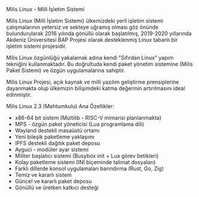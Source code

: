 Milis Linux - Milli İşletim Sistemi

Milis Linux (Milli İşletim Sistemi) ülkemizdeki yerli işletim sistemi çalışmalarının yetersiz ve sekteye uğramış olması göz önünde bulundurularak 2016 yılında gönüllü olarak başlatılmış, 2019-2020 yıllarında Akdeniz Üniversitesi BAP Projesi olarak desteklenmiş Linux tabanlı bir işletim sistemi projesidir.

Milis Linux özgünlüğü yakalamak adına kendi "Sıfırdan Linux" yapım tekniğini kullanmaktadır. Bu doğrultuda kendi paket yönetim sistemine (Milis Paket Sistemi) ve özgün uygulamalarına sahiptir.

Milis Linux Projesi, açık kaynak ve milli yazılım geliştirme prensiplerine dayanmakta olup ülkemizin bilişimdeki katma değerinin artırılmasını ideal edinmiştir.

Milis Linux 2.3 (Mahtumkulu) Ana Özellikler:

- x86-64 bit sistem (Multilib - RISC-V mimarisi planlanmakta)
- MPS - özgün paket yöneticisi (Lua programlama dili)
- Wayland destekli masaüstü ortamı
- Yeni bileşik paketleme yaklaşımı
- IPFS destekli dağıtık paket deposu
- Ayguci - modüler ayar sistemi
- Militer başlatıcı sistemi (Busybox init + Lua görev betikleri)
- Kolay paketleme sistemi (INI biçeminde talimat dosyaları)
- Farklı dillerde konsol uygulamaları barındırma (Rust, Go, Zig)
- Temiz ve kararlı sistem
- Güncel ve kararlı paket deposu
- Gönüllü ve üretken katkıcı desteği
